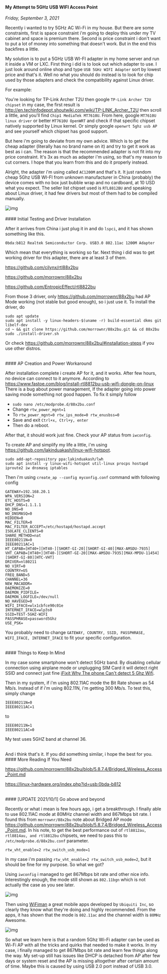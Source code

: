 #### My Attempt to 5GHz USB WIFI Access Point
_Friday, September 3, 2021_

Recently i wanted to try 5GHz AC Wi-Fi in my house. But there are some constraints, 
first is space constraint i'm going to deploy this under my TV cabinet and space 
is premium there. Second is price constraint i don't want to put a lot of money 
into something that doesn't work. But in the end this backfires a little.

My solution is to put a 5GHz USB WI-FI adapter in my home server and run it inside 
a VM or LXC. First thing i did is to look out which adapter to use. I just look 
around online shop and type `USB 5GHz WIFI Adapter` sort by lowest price and that's 
it. Well no what you should do instead is to look for chip used by those adapters 
and check the compatibility against Linux driver.

For example:

You're looking for TP-Link Archer T2U then google `TP-Link Archer T2U chipset` 
in my case, the first result is <http://en.techinfodepot.shoutwiki.com/wiki/TP-LINK_Archer_T2U> 
then scroll a little, and you'll find `Chip1 MediaTek MT7610U`. From here, google 
`MT7610U linux driver` or better `MT7610U OpenWRT` and check if that specific chipset 
natively supported by Linux kernel. Or simply google `openwrt 5ghz usb AP` and see yourself which 
chipset has good support.

But here i'm going to deviate from my own advice. Which is to get the cheap 
adapter (literally has no brand name on it) and try to get it work as best as 
i can. The reason is that the recommended adapter is not fit into my price constraint. 
It's 3x as much as adapter i'm using, so that's my reason to cut corners. I hope 
that you learn from this and do it properly instead.

Alright, the adapter i'm using called `AC1200M` and that's it. It just random 
cheap 5Ghz USB WI-FI from unknown manufacturer in China (probably) the device comes 
with no box just bubble wrap and no cardboard, at 10 USD what you expect. The seller 
list chipset used is `RTL8812BU` and speaking about Linux driver, it had few drivers 
but most of them had to be compiled manually.

<div class="row">
	<div class="col-sm-3"></div>
	<div class="col-sm-6">
		<div class="thumbnail">
			<img class="img-responsive" src="./posts/2021-09-03-my-attempt-to-5ghz-usb-wifi-access-point/01.jpg" alt="img">
		</div>
	</div>
	<div class="col-sm-3"></div>
</div>

<br>
#### Initial Testing and Driver Installation

After it arrives from China i just plug it in and do `lspci`, and it has shown something 
like this.
```
0bda:b812 Realtek Semiconductor Corp. USB3.0 802.11ac 1200M Adapter
```

Which mean that everything is working so far. Next thing i did was to get working 
driver for this adapter, there are at least 3 of them.

<https://github.com/cilynx/rtl88x2bu>

<https://github.com/morrownr/88x2bu>

<https://github.com/EntropicEffect/rtl8822bu>

From those 3 driver, only <https://github.com/morrownr/88x2bu> had AP Mode 
working (not stable but good enough), so i just use it. 
To install the driver, do
```
sudo apt update
sudo apt install -y linux-headers-$(uname -r) build-essential dkms git libelf-dev
cd ~ && git clone https://github.com/morrownr/88x2bu.git && cd 88x2bu
sudo ./install-driver.sh
```

Or check <https://github.com/morrownr/88x2bu/#installation-steps> if you use other 
distros.

<br>
#### AP Creation and Power Workaround

After installation complete i create AP for it, and it works. After few hours, no 
device can connect to it anymore. According to <https://www.fastoe.com/blog/install-rtl8812bu-usb-wifi-dongle-on-linux> 
There is a bug about power management, If the adapter going into power saving 
mode something not good happen. To fix it simply follow
* `sudo nano /etc/modprobe.d/88x2bu.conf`
* Change `rtw_power_mgnt=1`
* To `rtw_power_mgnt=0 rtw_ips_mode=0 rtw_enusbss=0`
* Save and exit `Ctrl+x, Ctrl+y, enter`
* Then do a reboot.

After that, it should work just fine. Check your AP status from `iwconfig`.

To create AP and simplify my life a little, i'm using <https://github.com/lakinduakash/linux-wifi-hotspot>. 
```
sudo add-apt-repository ppa:lakinduakash/lwh
sudo apt install -y linux-wifi-hotspot util-linux procps hostapd iproute2 iw dnsmasq iptables
```

Then i'm using `create_ap --config myconfig.conf` command with following config
```
GATEWAY=192.168.20.1
WPA_VERSION=2
ETC_HOSTS=0
DHCP_DNS=1.1.1.1
NO_DNS=0
NO_DNSMASQ=0
HIDDEN=0
MAC_FILTER=0
MAC_FILTER_ACCEPT=/etc/hostapd/hostapd.accept
ISOLATE_CLIENTS=0
SHARE_METHOD=nat
IEEE80211N=0
IEEE80211AC=1
HT_CAPAB=[HT40+][HT40-][SHORT-GI-20][SHORT-GI-40][MAX-AMSDU-7935]
VHT_CAPAB=[HT40+][HT40-][SHORT-GI-20][MAX-AMSDU-7935][MAX-MPDU-11454][SHORT-GI-80][HTC-VHT]
DRIVER=nl80211
NO_VIRT=0
COUNTRY=US
FREQ_BAND=5
CHANNEL=36
NEW_MACADDR=
DAEMONIZE=0
DAEMON_PIDFILE=
DAEMON_LOGFILE=/dev/null
NO_HAVEGED=0
WIFI_IFACE=wlx1cbfce90c01e
INTERNET_IFACE=wlp3s0
SSID=TEST-5GHZ-WIFI
PASSPHRASE=password5Ghz
USE_PSK=
```

You probably need to change `GATEWAY, COUNTRY, SSID, PASSPHRASE, WIFI_IFACE, INTERNET_IFACE` 
to fit your specific configuration.

<br>
#### Things to Keep In Mind

In my case some smartphone won't detect 5GHz band. By disabling cellular 
connection using airplane mode or unplugging SIM Card it will detect right 
SSID and connect just fine [iFixit Why The phone Can't detect 5 Ghz Wifi](https://www.ifixit.com/Answers/View/536206/Why+The+phone+Can't+detect+5+Ghz+Wifi).

Then in my system, if i'm using 802.11AC mode the Bit Rate shown as 54 Mb/s. 
Instead of if i'm using 802.11N, i'm getting 300 Mb/s. To test this, simply change 

```
IEEE80211N=0
IEEE80211AC=1
```

to

```
IEEE80211N=1
IEEE80211AC=0
```

My test uses 5GHZ band at channel 36.

<br>
And i think that's it. If you did something similar, i hope the best for you.

<br>
#### More Reading If You Need

<https://github.com/morrownr/88x2bu/blob/5.8.7.4/Bridged_Wireless_Access_Point.md>

<https://linux-hardware.org/index.php?id=usb:0bda-b812>

<br>
#### [UPDATE 2021/10/1] Go above and beyond

Recently or what i mean is few hours ago, i get a breakthrough. I finally 
able to use 802.11AC mode at 80MHz channel width and 867Mbps bit rate. 
I found this from `morrownr/88x2bu` note about Bridged AP mode <https://github.com/morrownr/88x2bu/blob/5.8.7.4/Bridged_Wireless_Access_Point.md>. 
In his note, to get the best performance out of `rtl8812au, rtl8814au, and rtl8812bu` 
chipsets, we need to pass this to `/etc/modprobe.d/88x2bu.conf` parameter.
```
rtw_vht_enable=2 rtw_switch_usb_mode=1
```
In my case i'm passing `rtw_vht_enable=2 rtw_switch_usb_mode=2`, 
but it should be fine for my purpose. So what we got?

Using `iwconfig` i managed to get 867Mbps bit rate and other nice info. Interestingly enough, 
the mode still shown as `802.11bgn` which is not actually the case as you see later.

<div class="row">
	<div class="col-sm-2"></div>
	<div class="col-sm-8">
		<div class="thumbnail">
			<img class="img-responsive" src="./posts/2021-09-03-my-attempt-to-5ghz-usb-wifi-access-point/02.jpg" alt="img">
		</div>
	</div>
	<div class="col-sm-2"></div>
</div>

Then using [WiFiman](https://play.google.com/store/apps/details?id=com.ubnt.usurvey&hl=in&gl=US) 
a great mobile apps developed by `Ubiquiti Inc`, so clearly they know what they're doing and highly 
recommended. From the apps, it has shown that the mode is `802.11ac` and the channel width is `80MHz`
Awesome.

<div class="row">
	<div class="col-sm-4"></div>
	<div class="col-sm-4">
		<div class="thumbnail">
			<img class="img-responsive" src="./posts/2021-09-03-my-attempt-to-5ghz-usb-wifi-access-point/03.jpg" alt="img">
		</div>
	</div>
	<div class="col-sm-4"></div>
</div>

So what we learn here is that a random 5Ghz Wi-Fi adapter can be used as Wi-Fi AP with all 
the tricks and quirks that needed to make it works. In my case, i finally managed to get 867Mbps 
bit rate and learn few things along the way. My set-up still has issues like DHCP is detached from 
AP after few days or system reset and the AP is missing altogether after certain amount of time. 
Maybe this is caused by using USB 2.0 port instead of USB 3.0.